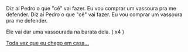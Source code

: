 Diz aí Pedro o que "cê" vai fazer. Eu vou comprar um vassoura pra me defender. 
Diz aí Pedro o que "cê" vai fazer. Eu vou comprar um vassoura pra me defender.

Ele vai dar uma vassourada na barata dela. ( x4 )

[Toda vez que eu chego em casa...](barata/baratadavizinha.md)